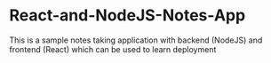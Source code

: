 # React-and-NodeJS-Notes-App
This is a sample notes taking application with backend (NodeJS) and frontend (React) which can be used to learn deployment
